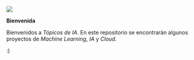 ![](https://ds.sabanciuniv.edu/sites/ds.sabanciuniv.edu/files/ds-banner.jpg)

**Bienvenida**

Bienvenidos a *Tópicos de IA*. En este repositorio se encontrarán algunos proyectos de *Machine Learning*, *IA* y *Cloud.*

:)
